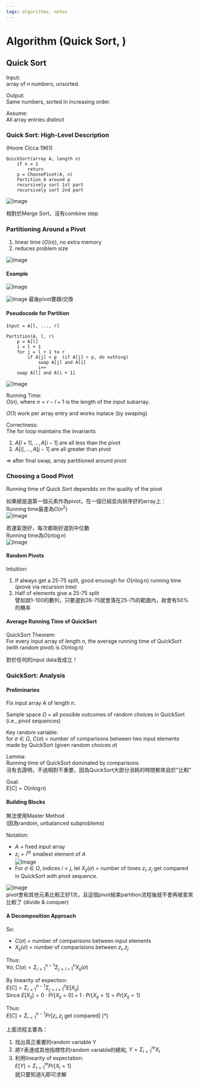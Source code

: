 ```yaml
---
tags: algorithms, notes
---
```

Algorithm (Quick Sort, )
===
## Quick Sort
Input:  
array of n numbers, unsorted.

Output:  
Same numbers, sorted in increasing order.

Assume:  
All array entries distinct

### Quick Sort: High-Level Description
(Hoore Cicca 1961)

```
QuickSort(array A, length n)
    if n = 1
        return
    p = ChoosePivot(A, n)
    Partition A around p
    recursively sort 1st part
    recursively sort 2nd part
```
![Image](https://i.imgur.com/23TQLq0.png)

相對於Merge Sort，沒有combine step

### Partitioning Around a Pivot
1. linear time ($O(n)$), no extra memory
2. reduces problem size

![Image](https://i.imgur.com/3GYbW4v.png)

#### Example
![Image](https://i.imgur.com/T54ksjg.png)

![Image](https://i.imgur.com/OsxhdhG.png)
最後pivot要跟$i$交換

#### Pseudocode for Partition
```
Input = A[l, ..., r]

Partition(A, l, r)
    p = A[l]
    i = l + 1
    for j = l + 1 to r
        if A[j] < p  (if A[j] > p, do nothing)
            swap A[j] and A[i]
            i++
    swap A[l] and A[i + 1]
```

![Image](https://i.imgur.com/YJl3Syh.png)

Running Time:  
$O(n)$, where $n=r-l+1$ is the length of the input subarray.

$O(1)$ work per array entry and works inplace (by swaping)

Correctness:  
The for loop maintains the invariants  
1. $A[l+1], ..., A[i-1]$ are all less than the pivot
2. $A[i], ..., A[j-1]$ are all greater than pivot

=> after final swap, array partitioned around pivot

### Choosing a Good Pivot
Running time of Quick Sort dependds on the quality of the pivot

如果總是選第一個元素作為pivot，在一個已經反向排序好的array上：  
Running time最差為$O(n^2)$  
![Image](https://i.imgur.com/PjW1XUu.png)

若運氣很好，每次都剛好選到中位數  
Running time為$O(n\log n)$  
![Image](https://i.imgur.com/LYuqh4F.png)

#### Random Pivots
Intuition:  
1. If always get a 25-75 split, good enuough for $O(n\log n)$ running time  
    (prove via recursion tree)
2. Half of elements give a 25-75 split  
    譬如說1-100的數列，只要選到26-75就會落在25-75的範圍內，故會有50%的機率

#### Average Running Time of QuickSort
QuickSort Theorem:  
For every input array of length $n$, the average running time of QuickSort (with random pivot) is $O(n\log n)$

對於任何的input data皆成立！

### QuickSort: Analysis
#### Preliminaries
Fix input array A of length n.

Sample space $\Omega$ = all possible outcomes of random choices in QuickSort (i.e., pivot sequences)

Key random variable:  
for $\sigma \in \Omega$, $C(\sigma)$ = number of comparisons between two input elements made by QuickSort (given random choices $\sigma$)

Lemma:  
Running time of QuickSort dominated by comparisons  
沒有去證明，不過相對不重要，因為QuickSort大部分消耗的時間都來自於"比較"

Goal:  
$E[C] = O(n\log n)$

#### Building Blocks
無法使用Master Method  
(因為random, unbalanced subproblems)

Notation:  
- $A$ = fixed input array
- $z_i=i^{\text{th}}$ smallest element of $A$  
    ![Image](https://i.imgur.com/qBlDalY.png)
- For $\sigma \in \Omega$, indices $i<j$, let $X_{ij}(\sigma)$ = number of times $z_i, z_j$ get compared in QuickSort with pivot sequence.

![Image](https://i.imgur.com/pxOnuBY.png)  
pivot會和其他元素比較正好1次，且這個pivot結束partition流程後就不會再被拿來比較了 (divide & conquer)

#### A Decomposition Approach
So:  
- $C(\sigma)$ = number of comparisons between input elements
- $X_{ij}(\sigma)$ = number of comparisions between $z_i, z_j$

Thus:  
$\forall \sigma, C(\sigma)=\Sigma_{i=1}^{n-1}\Sigma_{j=i+1}^{n}X_{ij}(\sigma)$

By linearity of expection:  
$E[C] = \Sigma_{i=1}^{n-1}\Sigma_{j=i+1}^{n}E[X_{ij}]$  
Since $E[X_{ij}]=0\cdot Pr[X_{ij}=0]+1\cdot Pr[X_{ij}=1]=Pr[X_{ij}=1]$

Thus:  
$E[C] = \Sigma_{i=1}^{n-1}Pr[z_i, z_j \text{ get compared}]$ (\*)

上面流程主要為：
1. 找出真正重要的random variable Y
2. 將Y表達成其他指標性的random variable的總和, $Y=\Sigma_{l=1}^mX_l$
3. 利用linearity of expectation:  
    $E[Y]=\Sigma_{l=1}^mPr[X_l=1]$  
    就只要知道$X_l$即可求解

